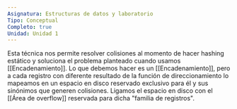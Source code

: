```yaml
---
Asignatura: Estructuras de datos y laboratorio
Tipo: Conceptual
Completo: true
Unidad: Unidad 1
---
```


Esta técnica nos permite resolver colisiones al momento de hacer hashing estático y soluciona el problema planteado cuando usamos [[Encadenamiento]].
Lo que debemos hacer es un [[Encadenamiento]], pero a cada registro con diferente resultado de la función de direccionamiento lo mapeamos en un espacio en disco reservado exclusivo para él y sus sinónimos que generen colisiones. Ligamos el espacio en disco con el [[Área de overflow]] reservada para dicha "familia de registros".